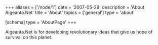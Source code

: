 +++
aliases = ['/node/1']
date = '2007-05-29'
description = 'About Aigeanta.Net'
title = 'About'
topics = ['general']
type = 'about'

[schema]
  type = 'AboutPage'
+++

Aigeanta.Net is for developing revolutionary ideas that give us hope of survival on this planet.